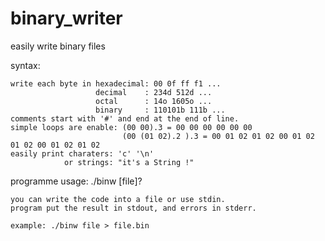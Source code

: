 # binary_writer

easily write binary files

syntax:

	write each byte in hexadecimal: 00 0f ff f1 ...
	                   decimal    : 234d 512d ...
					   octal      : 14o 1605o ...
					   binary     : 110101b 111b ...
	comments start with '#' and end at the end of line.
	simple loops are enable: (00 00).3 = 00 00 00 00 00 00
	                         (00 (01 02).2 ).3 = 00 01 02 01 02 00 01 02 01 02 00 01 02 01 02
	easily print charaters: 'c' '\n'
	            or strings: "it's a String !"

programme usage:
	./binw [file]?

	you can write the code into a file or use stdin.
	program put the result in stdout, and errors in stderr.

	example: ./binw file > file.bin

